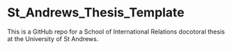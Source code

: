 # St_Andrews_Thesis_Template
This is a GitHub repo for a School of International Relations docotoral thesis at the University of St Andrews. 
